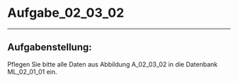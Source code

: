 # Aufgabe_02_03_02

---

## Aufgabenstellung:

Pflegen Sie bitte alle Daten aus Abbildung A_02_03_02 in die Datenbank ML_02_01_01 ein.
